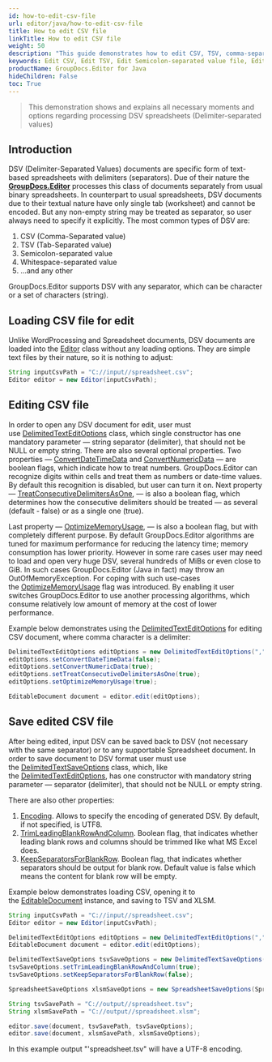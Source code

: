 ```yaml
---
id: how-to-edit-csv-file
url: editor/java/how-to-edit-csv-file
title: How to edit CSV file
linkTitle: How to edit CSV file
weight: 50
description: "This guide demonstrates how to edit CSV, TSV, comma-separated value and other text files with different settings and many other powerful features of GroupDocs.Editor for Java."
keywords: Edit CSV, Edit TSV, Edit Semicolon-separated value file, Edit Whitespace-separated value file
productName: GroupDocs.Editor for Java
hideChildren: False
toc: True
---
```

> This demonstration shows and explains all necessary moments and options regarding processing DSV spreadsheets (Delimiter-separated values)

## Introduction

DSV (Delimiter-Separated Values) documents are specific form of text-based spreadsheets with delimiters (separators). Due of their nature the [**GroupDocs.Editor**](https://products.groupdocs.com/editor/java) processes this class of documents separately from usual binary spreadsheets. In counterpart to usual spreadsheets, DSV documents due to their textual nature have only single tab (worksheet) and cannot be encoded. But any non-empty string may be treated as separator, so user always need to specify it explicitly.
The most common types of DSV are:

1. CSV (Comma-Separated value)
2. TSV (Tab-Separated value)
3. Semicolon-separated value
4. Whitespace-separated value
5. ...and any other

GroupDocs.Editor supports DSV with any separator, which can be character or a set of characters (string).

## Loading CSV file for edit

Unlike WordProcessing and Spreadsheet documents, DSV documents are loaded into the [Editor](https://apireference.groupdocs.com/editor/java/com.groupdocs.editor/editor) class without any loading options. They are simple text files by their nature, so it is nothing to adjust:

```java
String inputCsvPath = "C://input//spreadsheet.csv";
Editor editor = new Editor(inputCsvPath);
```

## Editing CSV file

In order to open any DSV document for edit, user must use [DelimitedTextEditOptions](https://apireference.groupdocs.com/editor/java/com.groupdocs.editor.options/delimitedtexteditoptions) class, which single constructor has one mandatory parameter — string separator (delimiter), that should not be NULL or empty string. There are also several optional properties. Two properties — [ConvertDateTimeData](https://apireference.groupdocs.com/editor/java/com.groupdocs.editor.options/delimitedtexteditoptions/properties/convertdatetimedata) and [ConvertNumericData](https://apireference.groupdocs.com/editor/java/com.groupdocs.editor.options/delimitedtexteditoptions/properties/convertnumericdata) — are boolean flags, which indicate how to treat numbers. GroupDocs.Editor can recognize digits within cells and treat them as numbers or date-time values. By default this recognition is disabled, but user can turn it on. Next property — [TreatConsecutiveDelimitersAsOne](https://apireference.groupdocs.com/editor/java/com.groupdocs.editor.options/delimitedtexteditoptions/properties/treatconsecutivedelimitersasone), — is also a boolean flag, which determines how the consecutive delimiters should be treated — as several (default - false) or as a single one (true).

Last property — [OptimizeMemoryUsage](https://apireference.groupdocs.com/editor/java/com.groupdocs.editor.options/delimitedtexteditoptions/properties/optimizememoryusage), — is also a boolean flag, but with completely different purpose. By default GroupDocs.Editor algorithms are tuned for maximum performance for reducing the latency time; memory consumption has lower priority. However in some rare cases user may need to load and open very huge DSV, several hundreds of MiBs or even close to GiB. In such cases GroupDocs.Editor (Java in fact) may throw an OutOfMemoryException. For coping with such use-cases the [OptimizeMemoryUsage](https://apireference.groupdocs.com/editor/java/com.groupdocs.editor.options/delimitedtexteditoptions/properties/optimizememoryusage) flag was introduced. By enabling it user switches GroupDocs.Editor to use another processing algorithms, which consume relatively low amount of memory at the cost of lower performance.

Example below demonstrates using the [DelimitedTextEditOptions](https://apireference.groupdocs.com/editor/java/com.groupdocs.editor.options/delimitedtexteditoptions) for editing CSV document, where comma character is a delimiter:

```java
DelimitedTextEditOptions editOptions = new DelimitedTextEditOptions(",");
editOptions.setConvertDateTimeData(false);
editOptions.setConvertNumericData(true);
editOptions.setTreatConsecutiveDelimitersAsOne(true);
editOptions.setOptimizeMemoryUsage(true);

EditableDocument document = editor.edit(editOptions);
```

## Save edited CSV file

After being edited, input DSV can be saved back to DSV (not necessary with the same separator) or to any supportable Spreadsheet document. In order to save document to DSV format user must use the [DelimitedTextSaveOptions](https://apireference.groupdocs.com/editor/java/com.groupdocs.editor.options/delimitedtextsaveoptions) class, which, like the [DelimitedTextEditOptions](https://apireference.groupdocs.com/editor/java/com.groupdocs.editor.options/delimitedtexteditoptions), has one constructor with mandatory string parameter — separator (delimiter), that should not be NULL or empty string.

There are also other properties:

1. [Encoding](https://apireference.groupdocs.com/editor/java/com.groupdocs.editor.options/delimitedtextsaveoptions/properties/encoding). Allows to specify the encoding of generated DSV. By default, if not specified, is UTF8.
2. [TrimLeadingBlankRowAndColumn](https://apireference.groupdocs.com/editor/java/com.groupdocs.editor.options/delimitedtextsaveoptions/properties/trimleadingblankrowandcolumn). Boolean flag, that indicates whether leading blank rows and columns should be trimmed like what MS Excel does.
3. [KeepSeparatorsForBlankRow](https://apireference.groupdocs.com/editor/java/com.groupdocs.editor.options/delimitedtextsaveoptions/properties/keepseparatorsforblankrow). Boolean flag, that indicates whether separators should be output for blank row. Default value is false which means the content for blank row will be empty.

Example below demonstrates loading CSV, opening it to the [EditableDocument](https://apireference.groupdocs.com/editor/java/com.groupdocs.editor/editabledocument) instance, and saving to TSV and XLSM.

```java
String inputCsvPath = "C://input//spreadsheet.csv";
Editor editor = new Editor(inputCsvPath);

DelimitedTextEditOptions editOptions = new DelimitedTextEditOptions(",");
EditableDocument document = editor.edit(editOptions);

DelimitedTextSaveOptions tsvSaveOptions = new DelimitedTextSaveOptions("\t");
tsvSaveOptions.setTrimLeadingBlankRowAndColumn(true);
tsvSaveOptions.setKeepSeparatorsForBlankRow(false);

SpreadsheetSaveOptions xlsmSaveOptions = new SpreadsheetSaveOptions(SpreadsheetFormats.Xlsm);

String tsvSavePath = "C://output//spreadsheet.tsv";
String xlsmSavePath = "C://output//spreadsheet.xlsm";

editor.save(document, tsvSavePath, tsvSaveOptions);
editor.save(document, xlsmSavePath, xlsmSaveOptions);
```

In this example output "'spreadsheet.tsv" will have a UTF-8 encoding.
